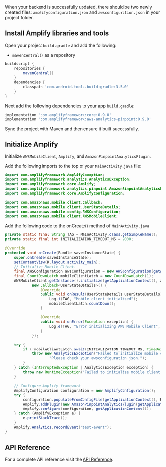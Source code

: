 When your backend is successfully updated, there should be two newly created files: `amplifyconfiguration.json` and `awsconfiguration.json` in your project folder.

## Install Amplify libraries and tools

Open your project `build.gradle` and add the following:

* `mavenCentral()` as a repository

```groovy
buildscript {
    repositories {
        mavenCentral()
    }
    dependencies {
        classpath 'com.android.tools.build:gradle:3.5.0'
    }
}
```

Next add the following dependencies to your app `build.gradle`:

```groovy
implementation 'com.amplifyframework:core:0.9.0'
implementation 'com.amplifyframework:aws-analytics-pinpoint:0.9.0'
```

Sync the project with Maven and then ensure it built successfully.

## Initialize Amplify

Initialize `AWSMobileClient`, `Amplify`, and `AmazonPinpointAnalyticsPlugin`.

Add the following imports to the top of your `MainActivity.java` file:

```java
import com.amplifyframework.AmplifyException;
import com.amplifyframework.analytics.AnalyticsException;
import com.amplifyframework.core.Amplify;
import com.amplifyframework.analytics.pinpoint.AmazonPinpointAnalyticsPlugin;
import com.amplifyframework.core.AmplifyConfiguration;

import com.amazonaws.mobile.client.Callback;
import com.amazonaws.mobile.client.UserStateDetails;
import com.amazonaws.mobile.config.AWSConfiguration;
import com.amazonaws.mobile.client.AWSMobileClient;
```

Add the following code to the onCreate() method of `MainActivity.java`

```java
private static final String TAG = MainActivity.class.getSimpleName();
private static final int INITIALIZATION_TIMEOUT_MS = 2000;

@Override
protected void onCreate(Bundle savedInstanceState) {
    super.onCreate(savedInstanceState);
    setContentView(R.layout.activity_main);
    // Initialize Mobile Client.
    final AWSConfiguration awsConfiguration = new AWSConfiguration(getApplicationContext());
    final CountDownLatch mobileClientLatch = new CountDownLatch(1);
    AWSMobileClient.getInstance().initialize(getApplicationContext(), awsConfiguration,
            new Callback<UserStateDetails>() {
                @Override
                public void onResult(UserStateDetails userStateDetails) {
                    Log.i(TAG, "Mobile client initialized");
                    mobileClientLatch.countDown();
                }

                @Override
                public void onError(Exception exception) {
                    Log.e(TAG, "Error initializing AWS Mobile Client", exception);
                }
            });

    try {
        if (!mobileClientLatch.await(INITIALIZATION_TIMEOUT_MS, TimeUnit.MILLISECONDS)) {
            throw new AnalyticsException("Failed to initialize mobile client.",
                    "Please check your awsconfiguration json.");
        }
    } catch (InterruptedException | AnalyticsException exception) {
        throw new RuntimeException("Failed to initialize mobile client: " + exception.getLocalizedMessage());
    }

    // Configure Amplify framework
    AmplifyConfiguration configuration = new AmplifyConfiguration();
    try {
        configuration.populateFromConfigFile(getApplicationContext(), R.raw.amplifyconfiguration);
        Amplify.addPlugin(new AmazonPinpointAnalyticsPlugin(getApplication()));
        Amplify.configure(configuration, getApplicationContext());
    } catch (AmplifyException e) {
        e.printStackTrace();
    }
    Amplify.Analytics.recordEvent("test-event");
}
```

## API Reference

For a complete API reference visit the [API Reference]().